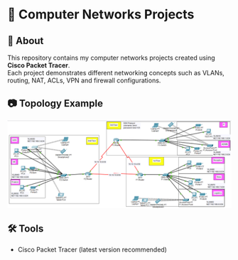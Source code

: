 # 📡 Computer Networks Projects

## 📖 About
This repository contains my computer networks projects created using **Cisco Packet Tracer**.  
Each project demonstrates different networking concepts such as VLANs, routing, NAT, ACLs, VPN and firewall configurations.  

## 📷 Topology Example
![ Hotel Network Topology](Hotel_Network_project.png)

## 🛠 Tools
- Cisco Packet Tracer (latest version recommended)
